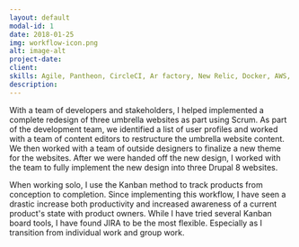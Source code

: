 ```yaml
---
layout: default
modal-id: 1
date: 2018-01-25
img: workflow-icon.png
alt: image-alt
project-date: 
client: 
skills: Agile, Pantheon, CircleCI, Ar factory, New Relic, Docker, AWS, flow charting, data modeling, user/stakeholder interviews
description: 
---
```


With a team of developers and stakeholders, I helped implemented a complete redesign of three umbrella websites as part using Scrum. As part of the development team, we identified a list of user profiles and worked with a team of content editors to restructure the umbrella website content. We then worked with a team of outside designers to finalize a new theme for the websites. After we were handed off the new design, I worked with the team to fully implement the new design into three Drupal 8 websites.

When working solo, I use the Kanban method to track products from conception to completion. Since implementing this workflow, I have seen a drastic increase both productivity and increased awareness of a current product's state with product owners. While I have tried several Kanban board tools, I have found JIRA to be the most flexible. Especially as I transition from individual work and group work.
